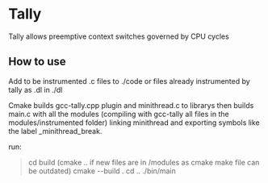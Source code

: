 # Tally
Tally allows preemptive context switches governed by CPU cycles

How to use
-----------
Add to be instrumented .c files to ./code or files already instrumented by tally as .dl in ./dl 

Cmake builds gcc-tally.cpp plugin and minithread.c to librarys then builds main.c with all the modules (compiling with gcc-tally all files in the modules/instrumented folder) linking minithread and exporting symbols like the label \_minithread\_break.   

run:
	
> cd build
> (cmake .. if new files are in /modules as cmake make file can be outdated)
> cmake --build .
> cd ..
> ./bin/main
